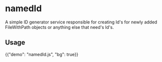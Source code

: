 # namedId

<p class="description">A simple ID generator service responsible for creating Id&apos;s for newly added FileWithPath objects or anything else that need's Id&apos;s.</p>

## Usage

{{"demo": "namedId.js", "bg": true}}
